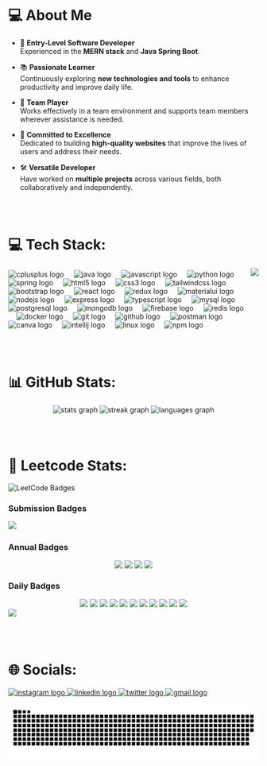 # 💻 About Me

- 🌟 **Entry-Level Software Developer**  
  Experienced in the **MERN stack** and **Java Spring Boot**.  

- 📚 **Passionate Learner**  
  Continuously exploring **new technologies and tools** to enhance productivity and improve daily life.  

- 🤝 **Team Player**  
  Works effectively in a team environment and supports team members wherever assistance is needed.  

- 🚀 **Committed to Excellence**  
  Dedicated to building **high-quality websites** that improve the lives of users and address their needs.  

- 🛠️ **Versatile Developer**  
  Have worked on **multiple projects** across various fields, both collaboratively and independently.  

<br><br>

# 💻 Tech Stack:

<img align="right" height="150" src="https://i.imgflip.com/65efzo.gif"  />

###
<div align="left">
  <img src="https://cdn.jsdelivr.net/gh/devicons/devicon/icons/cplusplus/cplusplus-original.svg" height="30" alt="cplusplus logo"  />
  <img width="12" />
  <img src="https://cdn.jsdelivr.net/gh/devicons/devicon/icons/java/java-original.svg" height="30" alt="java logo"  />
  <img width="12" />
  <img src="https://cdn.jsdelivr.net/gh/devicons/devicon/icons/javascript/javascript-original.svg" height="30" alt="javascript logo"  />
  <img width="12" />
  <img src="https://cdn.jsdelivr.net/gh/devicons/devicon/icons/python/python-original.svg" height="30" alt="python logo"  />
  <img width="12" />
  <img src="https://cdn.simpleicons.org/spring/6DB33F" height="30" alt="spring logo"  />
  <img width="12" />
  <img src="https://cdn.jsdelivr.net/gh/devicons/devicon/icons/html5/html5-original.svg" height="30" alt="html5 logo"  />
  <img width="12" />
  <img src="https://cdn.jsdelivr.net/gh/devicons/devicon/icons/css3/css3-original.svg" height="30" alt="css3 logo"  />
  <img width="12" />
  <img src="https://skillicons.dev/icons?i=tailwind" height="30" alt="tailwindcss logo"  />
  <img width="12" />
  <img src="https://cdn.jsdelivr.net/gh/devicons/devicon/icons/bootstrap/bootstrap-original.svg" height="30" alt="bootstrap logo"  />
  <img width="12" />
  <img src="https://cdn.jsdelivr.net/gh/devicons/devicon/icons/react/react-original.svg" height="30" alt="react logo"  />
  <img width="12" />
  <img src="https://cdn.jsdelivr.net/gh/devicons/devicon/icons/redux/redux-original.svg" height="30" alt="redux logo"  />
  <img width="12" />
  <img src="https://cdn.jsdelivr.net/gh/devicons/devicon/icons/materialui/materialui-original.svg" height="30" alt="materialui logo"  />
  <img width="12" />
  <img src="https://cdn.simpleicons.org/nodedotjs/339933" height="30" alt="nodejs logo"  />
  <img width="12" />
  <img src="https://skillicons.dev/icons?i=express" height="30" alt="express logo"  />
  <img width="12" />
  <img src="https://cdn.jsdelivr.net/gh/devicons/devicon/icons/typescript/typescript-original.svg" height="30" alt="typescript logo"  />
  <img width="12" />
  <img src="https://cdn.jsdelivr.net/gh/devicons/devicon/icons/mysql/mysql-original.svg" height="30" alt="mysql logo"  />
  <img width="12" />
  <img src="https://cdn.jsdelivr.net/gh/devicons/devicon/icons/postgresql/postgresql-original.svg" height="30" alt="postgresql logo"  />
  <img width="12" />
  <img src="https://skillicons.dev/icons?i=mongodb" height="30" alt="mongodb logo"  />
  <img width="12" />
  <img src="https://cdn.jsdelivr.net/gh/devicons/devicon/icons/firebase/firebase-plain.svg" height="30" alt="firebase logo"  />
  <img width="12" />
  <img src="https://cdn.jsdelivr.net/gh/devicons/devicon/icons/redis/redis-original.svg" height="30" alt="redis logo"  />
  <img width="12" />
  <img src="https://skillicons.dev/icons?i=docker" height="30" alt="docker logo"  />
  <img width="12" />
  <img src="https://skillicons.dev/icons?i=git" height="30" alt="git logo"  />
  <img width="12" />
  <img src="https://skillicons.dev/icons?i=github" height="30" alt="github logo"  />
  <img width="12" />
  <img src="https://skillicons.dev/icons?i=postman" height="30" alt="postman logo"  />
  <img width="12" />
  <img src="https://cdn.jsdelivr.net/gh/devicons/devicon/icons/canva/canva-original.svg" height="30" alt="canva logo"  />
  <img width="12" />
  <img src="https://cdn.jsdelivr.net/gh/devicons/devicon/icons/intellij/intellij-original.svg" height="30" alt="intellij logo"  />
  <img width="12" />
  <img src="https://cdn.jsdelivr.net/gh/devicons/devicon/icons/linux/linux-original.svg" height="30" alt="linux logo"  />
  <img width="12" />
  <img src="https://cdn.jsdelivr.net/gh/devicons/devicon/icons/npm/npm-original-wordmark.svg" height="30" alt="npm logo"  />
</div>

<br><br>

# 📊 GitHub Stats:

<div align="center">
  <img src="https://github-readme-stats.vercel.app/api?username=realsohel&hide_title=false&hide_rank=false&show_icons=true&include_all_commits=true&count_private=true&disable_animations=false&theme=dracula&locale=en&hide_border=false" height="150" alt="stats graph"  />
  <img src="https://streak-stats.demolab.com?user=realsohel&locale=en&mode=daily&theme=dracula&hide_border=false&border_radius=5" height="150" alt="streak graph"  />
  <img src="https://github-readme-stats.vercel.app/api/top-langs?username=realsohel&locale=en&hide_title=false&layout=compact&card_width=320&langs_count=5&theme=dracula&hide_border=false" height="150" alt="languages graph"  />
</div>

<br><br>

# 🚀 Leetcode Stats:
![LeetCode Badges](https://leetcode-badge-showcase.vercel.app/api?username=real_sohel&theme=dark&hide_border=true)

### Submission Badges
<img  height="90" src="https://assets.leetcode.com/static_assets/marketing/365_new.gif"  />

### Annual Badges
<div align="center">  
  <img  height="80" src="https://assets.leetcode.com/static_assets/marketing/2024.gif"  />
  <img  height="80" src="https://assets.leetcode.com/static_assets/marketing/2024-200.gif"  />
  <img  height="80" src="https://assets.leetcode.com/static_assets/marketing/2024-100-new.gif"  />
  <img  height="80" src="https://assets.leetcode.com/static_assets/marketing/2024-50.gif"  />
</div>

### Daily Badges
<div align="center">  
  <img  height="80" src="https://leetcode.com/static/images/badges/2024/gif/2024-12.gif"  />
  <img height="80" src="https://leetcode.com/static/images/badges/2024/gif/2024-11.gif" />
  <img height="80" src="https://leetcode.com/static/images/badges/2024/gif/2024-10.gif" />
  <img height="80" src="https://leetcode.com/static/images/badges/2024/gif/2024-9.gif" />
  <img height="80" src="https://leetcode.com/static/images/badges/2024/gif/2024-8.gif" />
  <img height="80" src="https://leetcode.com/static/images/badges/2024/gif/2024-7.gif" />
  <img height="80" src="https://leetcode.com/static/images/badges/2024/gif/2024-6.gif" />
  <img height="80" src="https://leetcode.com/static/images/badges/2024/gif/2024-5.gif" />
  <img height="80" src="https://leetcode.com/static/images/badges/2024/gif/2024-4.gif" />
  <img height="80" src="https://leetcode.com/static/images/badges/2024/gif/2024-3.gif" />
  <img height="80" src="https://leetcode.com/static/images/badges/2024/gif/2024-2.gif" />
</div>

<img  height="100" src="https://assets.leetcode.com/static_assets/marketing/2024-50.gif"  />

<br><br> 

# 🌐 Socials:
<div align="left">
  <a href="https://www.instagram.com/sohail.salmani.400054" target="_blank">
    <img src="https://img.shields.io/static/v1?message=Instagram&logo=instagram&label=&color=E4405F&logoColor=white&labelColor=&style=for-the-badge" height="35" alt="instagram logo"  />
  </a>
  <a href="https://www.linkedin.com/in/mohd-sohel-salmani" target="_blank">
    <img src="https://img.shields.io/static/v1?message=LinkedIn&logo=linkedin&label=&color=0077B5&logoColor=white&labelColor=&style=for-the-badge" height="35" alt="linkedin logo"  />
  </a>
  <a href="https://x.com/real_sohel_" target="_blank">
    <img src="https://img.shields.io/static/v1?message=Twitter&logo=twitter&label=&color=1DA1F2&logoColor=white&labelColor=&style=for-the-badge" height="35" alt="twitter logo"  />
  </a>
  <a href="salmanisohail26@gmail.com" target="_blank">
    <img src="https://img.shields.io/static/v1?message=Gmail&logo=gmail&label=&color=D14836&logoColor=white&labelColor=&style=for-the-badge" height="35" alt="gmail logo"  />
  </a>
</div>


<br clear="both">

<img src="https://raw.githubusercontent.com/realsohel/realsohel/output/snake.svg" alt="Snake animation" />

###
